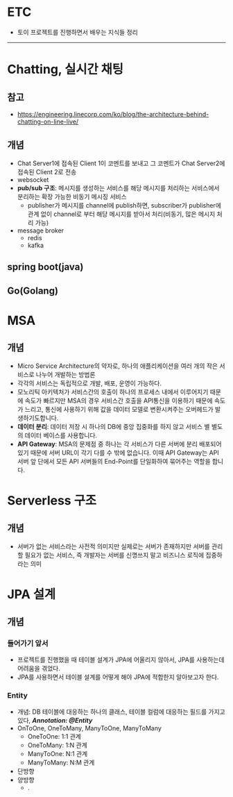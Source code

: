 # ETC

- 토이 프로젝트를 진행하면서 배우는 지식들 정리

---

# Chatting, 실시간 채팅

## 참고

- https://engineering.linecorp.com/ko/blog/the-architecture-behind-chatting-on-line-live/

## 개념

- Chat Server1에 접속된 Client 1이 코멘트를 보내고 그 코멘트가 Chat Server2에 접속된 Client 2로 전송
- websocket
- **pub/sub 구조**: 메시지를 생성하는 서비스를 해당 메시지를 처리하는 서비스에서 분리하는 확장 가능한 비동기 메시징 서비스
  - publisher가 메시지를 channel에 publish하면, subscriber가 publisher에 관계 없이 channel로 부터 해당 메시지를 받아서 처리(비동기, 많은 메시지 처리 가능)
- message broker
  - redis
  - kafka

## spring boot(java)

## Go(Golang)

# MSA

## 개념

- Micro Service Architecture의 약자로, 하나의 애플리케이션을 여러 개의 작은 서비스로 나누어 개발하는 방법론
- 각각의 서비스는 독립적으로 개발, 배포, 운영이 가능하다.
- 모노리틱 아키텍처가 서비스간의 호출이 하나의 프로세스 내에서 이루어지기 때문에 속도가 빠르지만 MSA의 경우 서비스간 호출을 API통신을 이용하기 때문에 속도가 느리고, 통신에 사용하기 위해 값을 데이터 모델로 변환시켜주는 오버헤드가 발생하기도합니다.
- **데이터 분리**: 데이터 저장 시 하나의 DB에 중앙 집중화를 하지 않고 서비스 별 별도의 데이터 베이스를 사용합니다.
- **API Gateway**: MSA의 문제점 중 하나는 각 서비스가 다른 서버에 분리 배포되어있기 때문에 서버 URL이 각기 다를 수 밖에 없습니다. 이때 API Gateway는 API 서버 앞 단에서 모든 API 서버들의 End-Point를 단일화하여 묶어주는 역할을 합니다.

# Serverless 구조

## 개념

- 서버가 없는 서비스라는 사전적 의미지만 실제로는 서버가 존재하지만 서버를 관리할 필요가 없는 서비스, 즉 개발자는 서버를 신꼉쓰지 말고 비즈니스 로직에 집중하라는 의미

# JPA 설계

## 개념

### 들어가기 앞서

- 프로젝트를 진행했을 때 테이블 설계가 JPA에 어울리지 않아서, JPA를 사용하는데 어려움을 겪었다.
- JPA를 사용하면서 테이블 설계를 어떻게 해야 JPA에 적합한지 알아보고자 한다.

### Entity

- 개념: DB 테이블에 대응하는 하나의 클래스, 테이블 컬럼에 대응하는 필드를 가지고 있다, **_Annotation: @Entity_**
- OnToOne, OneToMany, ManyToOne, ManyToMany
  - OneToOne: 1:1 관계
  - OneToMany: 1:N 관계
  - ManyToOne: N:1 관계
  - ManyToMany: N:M 관계
- 단방향
- 양방향
  - .
